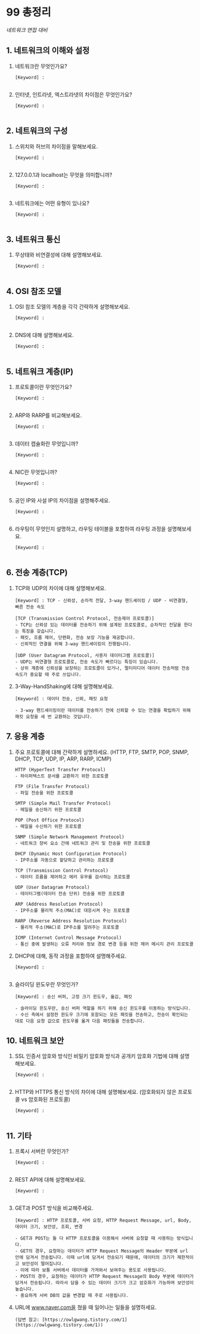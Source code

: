 # 99 총정리

*네트워크 면접 대비*



## 1. 네트워크의 이해와 설정

1. 네트워크란 무엇인가요?

   ```
   [Keyword] : 
   
   
   ```

2. 인터넷, 인트라넷, 엑스트라넷의 차이점은 무엇인가요?

   ```
   [Keyword] : 
   
   
   ```

## 2. 네트워크의 구성

1. 스위치와 허브의 차이점을 말해보세요.

   ```
   [Keyword] : 
   
   
   ```

2. 127.0.0.1과 localhost는 무엇을 의미합니까?

   ```
   [Keyword] : 
   
   
   ```

3. 네트워크에는 어떤 유형이 있나요?

   ```
   [Keyword] : 
   
   
   ```

## 3. 네트워크 통신

1. 무상태와 비연결성에 대해 설명해보세요.

   ```
   [Keyword] : 
   
   
   ```

## 4. OSI 참조 모델

1. OSI 참조 모델의 계층을 각각 간략하게 설명해보세요.

   ```
   [Keyword] : 
   
   
   ```

2. DNS에 대해 설명해보세요.

   ```
   [Keyword] : 
   
   
   ```

## 5. 네트워크 계층(IP)

1. 프로토콜이란 무엇인가요?

   ```
   [Keyword] : 
   
   
   ```

2. ARP와 RARP를 비교해보세요.

   ```
   [Keyword] : 
   
   
   ```

3. 데이터 캡슐화란 무엇입니까?

   ```
   [Keyword] : 
   
   
   ```

4. NIC란 무엇입니까?

   ```
   [Keyword] : 
   
   
   ```

5. 공인 IP와 사설 IP의 차이점을 설명해주세요.

   ```
   [Keyword] : 
   
   
   ```

6. 라우팅이 무엇인지 설명하고, 라우팅 테이블을 포함하여 라우팅 과정을 설명해보세요.

   ```
   [Keyword] : 
   
   
   ```

## 6. 전송 계층(TCP)

1. TCP와 UDP의 차이에 대해 설명해보세요.

   ```
   [Keyword] : TCP - 신뢰성, 순차적 전달, 3-way 핸드셰이킹 / UDP - 비연결형, 빠른 전송 속도
   
   [TCP (Transmission Control Protocol, 전송제어 프로토콜)]
   - TCP는 신뢰성 있는 데이터를 전송하기 위해 설계된 프로토콜로, 순차적인 전달을 한다는 특징을 갖습니다.
   - 패킷, 흐름 제어, 단편화, 전송 보장 기능을 제공합니다.
   - 신뢰적인 연결을 위해 3-way 핸드셰이킹이 진행됩니다.
   
   [UDP (User Datagram Protocol, 사용자 데이터그램 프로토콜)]
   - UDP는 비연결형 프로토콜로, 전송 속도가 빠르다는 특징이 있습니다.
   - 상위 계층에 신뢰성을 보장하는 프로토콜이 있거나, 멀티미디어 데이터 전송처럼 전송 속도가 중요할 때 주로 쓰입니다.
   ```

2. 3-Way-HandShaking에 대해 설명해보세요.

   ```
   [Keyword] : 데이터 전송, 신뢰, 패킷 요청
   
   - 3-way 핸드셰이킹이란 데이터를 전송하기 전에 신뢰할 수 있는 연결을 확립하기 위해 패킷 요청을 세 번 교환하는 것입니다.
   ```

## 7. 응용 계층

1. 주요 프로토콜에 대해 간략하게 설명하세요. (HTTP, FTP, SMTP, POP, SNMP, DHCP, TCP, UDP, IP, ARP, RARP, ICMP)

   ```
   HTTP (HyperText Transfer Protocol)
   - 하이퍼텍스트 문서를 교환하기 위한 프로토콜
   
   FTP (File Transfer Protocol)
   - 파일 전송을 위한 프로토콜
   
   SMTP (Simple Mail Transfer Protocol)
   - 메일을 송신하기 위한 프로토콜
   
   POP (Post Office Protocol)
   - 메일을 수신하기 위한 프로토콜
   
   SNMP (Simple Network Management Protocol)
   - 네트워크 장비 요소 간에 네트워크 관리 및 전송을 위한 프로토콜
   
   DHCP (Dynamic Host Configuration Protocol)
   - IP주소를 자동으로 할당하고 관리하는 프로토콜
   
   TCP (Transmission Control Protocol)
   - 데이터 흐름을 제어하고 에러 유무를 검사하는 프로토콜
   
   UDP (User Datagram Protocol)
   - 데이터그램(데이터 전송 단위) 전송을 위한 프로토콜
   
   ARP (Address Resolution Protocol)
   - IP주소를 물리적 주소(MAC)로 대응시켜 주는 프로토콜
   
   RARP (Reverse Address Resolution Protocol)
   - 물리적 주소(MAC)로 IP주소를 알려주는 프로토콜
   
   ICMP (Internet Control Message Protocol)
   - 통신 중에 발생하는 오류 처리와 정보 경로 변경 등을 위한 제어 메시지 관리 프로토콜
   ```

2. DHCP에 대해, 동작 과정을 포함하여 설명해주세요.

   ```
   [Keyword] : 
   
   
   ```

3. 슬라이딩 윈도우란 무엇인가?

   ```
   [Keyword] : 송신 버퍼, 고정 크기 윈도우, 옮김, 패킷
   
   - 슬라이딩 윈도우란, 송신 버퍼 역할을 하기 위해 송신 윈도우를 이동하는 방식입니다.
   - 수신 측에서 설정한 윈도우 크기에 포함되는 모든 패킷을 전송하고, 전송이 확인되는 대로 다음 요청 값으로 윈도우를 옮겨 다음 패킷들을 전송합니다.
   ```

   

## 10. 네트워크 보안

1. SSL 인증서 암호와 방식인 비밀키 암호화 방식과 공개키 암호화 기법에 대해 설명해보세요.

   ```
   [Keyword] : 
   
   
   ```

2. HTTP와 HTTPS 통신 방식의 차이에 대해 설명해보세요. (암호화되지 않은 프로토콜 vs 암호화된 프로토콜)

   ```
   [Keyword] : 
   
   
   ```

## 11. 기타

1. 프록시 서버란 무엇인가?

   ```
   [Keyword] : 
   
   
   ```

2. REST API에 대해 설명해보세요.

   ```
   [Keyword] : 
   
   
   ```

3. GET과 POST 방식을 비교해주세요.

   ```
   [Keyword] : HTTP 프로토콜, 서버 요청, HTTP Request Message, url, Body, 데이터 크기, 보안성, 조회, 변경
   
   - GET과 POST는 둘 다 HTTP 프로토콜을 이용해서 서버에 요청할 때 사용하는 방식입니다.
   - GET의 경우, 요청하는 데이터가 HTTP Request Message의 Header 부분에 url 안에 담겨서 전송됩니다. 이때 url에 담겨서 전송되기 때문에, 데이터의 크기가 제한적이고 보안성이 떨어집니다.
   - 이에 따라 보통 서버에서 데이터를 가져와서 보여주는 용도로 사용됩니다.
   - POST의 경우, 요청하는 데이터가 HTTP Request Message의 Body 부분에 데이터가 담겨서 전송됩니다. 따라서 담을 수 있는 데이터 크기가 크고 암호화가 가능하며 보안성이 높습니다.
   - 중요하게 서버 DB의 값을 변경할 때 주로 사용됩니다.
   ```

4. URL에 www.naver.com을 쳤을 때 일어나는 일들을 설명하세요.

   ```
   (답변 참고: [https://owlgwang.tistory.com/1](https://owlgwang.tistory.com/1))
   ```
